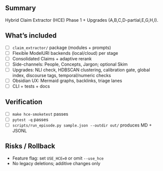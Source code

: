 ## Summary
Hybrid Claim Extractor (HCE) Phase 1 + Upgrades (A,B,C,D-partial,E,G,H,I).

## What’s included
- [ ] `claim_extractor/` package (modules + prompts)
- [ ] Flexible ModelURI backends (local/cloud) per stage
- [ ] Consolidated Claims + adaptive rerank
- [ ] Side-channels: People, Concepts, Jargon; optional Skim
- [ ] Upgrades: NLI check, HDBSCAN clustering, calibration gate, global index, discourse tags, temporal/numeric checks
- [ ] Obsidian UX: Mermaid graphs, backlinks, triage lanes
- [ ] CLI + tests + docs

## Verification
- [ ] `make hce-smoketest` passes
- [ ] `pytest -q` passes
- [ ] `scripts/run_episode.py sample.json --outdir out/` produces MD + JSONL

## Risks / Rollback
- Feature flag: set `USE_HCE=0` or omit `--use_hce`
- No legacy deletions; additive changes only
